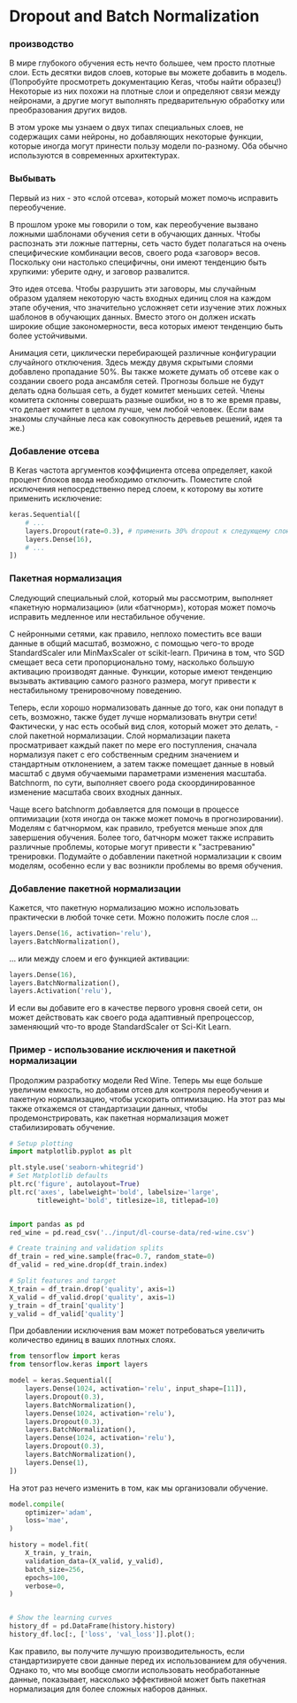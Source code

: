 # Dropout and Batch Normalization
### производство
В мире глубокого обучения есть нечто большее, чем просто плотные слои. Есть десятки видов слоев, которые вы можете 
добавить в модель. (Попробуйте просмотреть документацию Keras, чтобы найти образец!) Некоторые из них похожи на 
плотные слои и определяют связи между нейронами, а другие могут выполнять предварительную обработку или 
преобразования других видов.   

В этом уроке мы узнаем о двух типах специальных слоев, не содержащих сами нейроны, но добавляющих некоторые функции, 
которые иногда могут принести пользу модели по-разному. Оба обычно используются в современных архитектурах.  

### Выбывать
Первый из них - это «слой отсева», который может помочь исправить переобучение.

В прошлом уроке мы говорили о том, как переобучение вызвано ложными шаблонами обучения сети в обучающих данных. 
Чтобы распознать эти ложные паттерны, сеть часто будет полагаться на очень специфические комбинации весов, своего 
рода «заговор» весов. Поскольку они настолько специфичны, они имеют тенденцию быть хрупкими: уберите одну, и заговор 
развалится.   

Это идея отсева. Чтобы разрушить эти заговоры, мы случайным образом удаляем некоторую часть входных единиц слоя на 
каждом этапе обучения, что значительно усложняет сети изучение этих ложных шаблонов в обучающих данных. Вместо этого 
он должен искать широкие общие закономерности, веса которых имеют тенденцию быть более устойчивыми.  

Анимация сети, циклически перебирающей различные конфигурации случайного отключения.
Здесь между двумя скрытыми слоями добавлено пропадание 50%.
Вы также можете думать об отсеве как о создании своего рода ансамбля сетей. Прогнозы больше не будут делать одна 
большая сеть, а будет комитет меньших сетей. Члены комитета склонны совершать разные ошибки, но в то же время правы, 
что делает комитет в целом лучше, чем любой человек. (Если вам знакомы случайные леса как совокупность деревьев 
решений, идея та же.)   

### Добавление отсева
В Keras частота аргументов коэффициента отсева определяет, какой процент блоков ввода необходимо отключить. 
Поместите слой исключения непосредственно перед слоем, к которому вы хотите применить исключение: 

```python
keras.Sequential([
    # ...
    layers.Dropout(rate=0.3), # применить 30% dropout к следующему слою
    layers.Dense(16),
    # ...
])
```
### Пакетная нормализация
Следующий специальный слой, который мы рассмотрим, выполняет «пакетную нормализацию» (или «батчнорм»), которая может 
помочь исправить медленное или нестабильное обучение. 

С нейронными сетями, как правило, неплохо поместить все ваши данные в общий масштаб, возможно, с помощью чего-то 
вроде StandardScaler или MinMaxScaler от scikit-learn. Причина в том, что SGD смещает веса сети пропорционально тому,
насколько большую активацию производят данные. Функции, которые имеют тенденцию вызывать активацию самого разного 
размера, могут привести к нестабильному тренировочному поведению.   

Теперь, если хорошо нормализовать данные до того, как они попадут в сеть, возможно, также будет лучше нормализовать 
внутри сети! Фактически, у нас есть особый вид слоя, который может это делать, - слой пакетной нормализации. Слой 
нормализации пакета просматривает каждый пакет по мере его поступления, сначала нормализуя пакет с его собственным 
средним значением и стандартным отклонением, а затем также помещает данные в новый масштаб с двумя обучаемыми 
параметрами изменения масштаба. Batchnorm, по сути, выполняет своего рода скоординированное изменение масштаба своих 
входных данных.     

Чаще всего batchnorm добавляется для помощи в процессе оптимизации (хотя иногда он также может помочь в 
прогнозировании). Моделям с батчнормом, как правило, требуется меньше эпох для завершения обучения. Более того, 
батчнорм может также исправить различные проблемы, которые могут привести к "застреванию" тренировки. Подумайте о 
добавлении пакетной нормализации к своим моделям, особенно если у вас возникли проблемы во время обучения.   

### Добавление пакетной нормализации
Кажется, что пакетную нормализацию можно использовать практически в любой точке сети. Можно положить после слоя ...

```python
layers.Dense(16, activation='relu'),
layers.BatchNormalization(),
```
... или между слоем и его функцией активации:

```python
layers.Dense(16),
layers.BatchNormalization(),
layers.Activation('relu'),
```
И если вы добавите его в качестве первого уровня своей сети, он может действовать как своего рода адаптивный 
препроцессор, заменяющий что-то вроде StandardScaler от Sci-Kit Learn. 

### Пример - использование исключения и пакетной нормализации
Продолжим разработку модели Red Wine. Теперь мы еще больше увеличим емкость, но добавим отсев для контроля 
переобучения и пакетную нормализацию, чтобы ускорить оптимизацию. На этот раз мы также откажемся от стандартизации 
данных, чтобы продемонстрировать, как пакетная нормализация может стабилизировать обучение.  
```python
# Setup plotting
import matplotlib.pyplot as plt

plt.style.use('seaborn-whitegrid')
# Set Matplotlib defaults
plt.rc('figure', autolayout=True)
plt.rc('axes', labelweight='bold', labelsize='large',
       titleweight='bold', titlesize=18, titlepad=10)


import pandas as pd
red_wine = pd.read_csv('../input/dl-course-data/red-wine.csv')

# Create training and validation splits
df_train = red_wine.sample(frac=0.7, random_state=0)
df_valid = red_wine.drop(df_train.index)

# Split features and target
X_train = df_train.drop('quality', axis=1)
X_valid = df_valid.drop('quality', axis=1)
y_train = df_train['quality']
y_valid = df_valid['quality']
```
При добавлении исключения вам может потребоваться увеличить количество единиц в ваших плотных слоях.
```python
from tensorflow import keras
from tensorflow.keras import layers

model = keras.Sequential([
    layers.Dense(1024, activation='relu', input_shape=[11]),
    layers.Dropout(0.3),
    layers.BatchNormalization(),
    layers.Dense(1024, activation='relu'),
    layers.Dropout(0.3),
    layers.BatchNormalization(),
    layers.Dense(1024, activation='relu'),
    layers.Dropout(0.3),
    layers.BatchNormalization(),
    layers.Dense(1),
])
```
На этот раз нечего изменить в том, как мы организовали обучение.
```python
model.compile(
    optimizer='adam',
    loss='mae',
)

history = model.fit(
    X_train, y_train,
    validation_data=(X_valid, y_valid),
    batch_size=256,
    epochs=100,
    verbose=0,
)


# Show the learning curves
history_df = pd.DataFrame(history.history)
history_df.loc[:, ['loss', 'val_loss']].plot();

```
Как правило, вы получите лучшую производительность, если стандартизируете свои данные перед их использованием для 
обучения. Однако то, что мы вообще смогли использовать необработанные данные, показывает, насколько эффективной 
может быть пакетная нормализация для более сложных наборов данных.  
